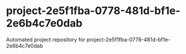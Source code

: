 # project-2e5f1fba-0778-481d-bf1e-2e6b4c7e0dab
Automated project repository for project-2e5f1fba-0778-481d-bf1e-2e6b4c7e0dab
